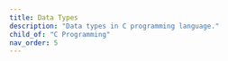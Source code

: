 ```yaml
---
title: Data Types
description: "Data types in C programming language."
child_of: "C Programming"
nav_order: 5
---
```

